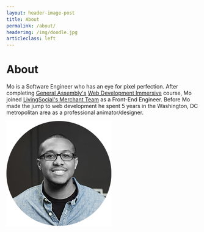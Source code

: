 ```yaml
---
layout: header-image-post
title: About
permalink: /about/
headerimg: /img/doodle.jpg
articleclass: left
---
```

# About
Mo is a Software Engineer who has an eye for pixel perfection. After completing [General Assembly's](https://generalassemb.ly) [Web Development Immersive](https://generalassemb.ly/education/web-development-immersive) course, Mo joined [LivingSocial's Merchant Team](https://merchant.livingsocial.com/welcome) as a Front-End Engineer. Before Mo made the jump to web development he spent 5 years in the Washington, DC metropolitan area as a professional animator/designer.

<img src="/img/headshot.png" alt="Maury Lindo">
